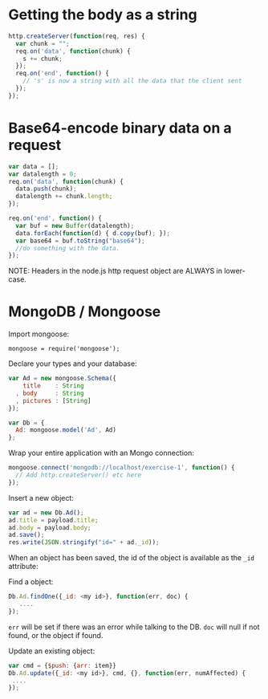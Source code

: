 Getting the body as a string
============================

~~~javascript
http.createServer(function(req, res) {
  var chunk = "";
  req.on('data', function(chunk) {
    s += chunk;
  });
  req.on('end', function() {
    // 's' is now a string with all the data that the client sent
  });
});
~~~


Base64-encode binary data on a request
======================================

~~~javascript
var data = [];
var datalength = 0;
req.on('data', function(chunk) {
  data.push(chunk);
  datalength += chunk.length;
});

req.on('end', function() {
  var buf = new Buffer(datalength);
  data.forEach(function(d) { d.copy(buf); });
  var base64 = buf.toString("base64");
  //do something with the data.
});
~~~

NOTE: Headers in the node.js http request object are ALWAYS in lower-case.

MongoDB / Mongoose
==================

Import mongoose:

    mongoose = require('mongoose');

Declare your types and your database:

~~~javascript
var Ad = new mongoose.Schema({
    title    : String
  , body     : String
  , pictures : [String]
});

var Db = {
  Ad: mongoose.model('Ad', Ad)
};
~~~

Wrap your entire application with an Mongo connection:

~~~javascript
mongoose.connect('mongodb://localhost/exercise-1', function() {
  // Add http.createServer() etc here
});
~~~

Insert a new object:

~~~javascript
var ad = new Db.Ad();
ad.title = payload.title;
ad.body = payload.body;
ad.save();
res.write(JSON.stringify("id=" + ad._id));
~~~

<!-- _foo -->

When an object has been saved, the id of the object is available as the `_id` attribute:

Find a object:

~~~javascript
Db.Ad.findOne({_id: <my id>}, function(err, doc) {
   ....
});
~~~

<!-- _foo -->

`err` will be set if there was an error while talking to the DB. `doc`
will null if not found, or the object if found.

<!-- _foo -->

Update an existing object:
~~~javascript
var cmd = {$push: {arr: item}}
Db.Ad.update({_id: <my id>}, cmd, {}, function(err, numAffected) {
 ....
});
~~~


<!-- vim: set ft=markdown: -->
